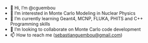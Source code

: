 - 👋 Hi, I’m @cguembou
- 👀 I’m interested in Monte Carlo Modeling in Nuclear Physics
- 🌱 I’m currently learning Geant4, MCNP, FLUKA, PHITS and C++ Programming skills
- 💞️ I’m looking to collaborate on Monte Carlo code development
- 📫 How to reach me (sebastianguembou@gmail.com)
